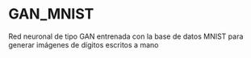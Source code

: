 # GAN_MNIST
Red neuronal de tipo GAN entrenada con la base de datos MNIST para generar imágenes de dígitos escritos a mano
